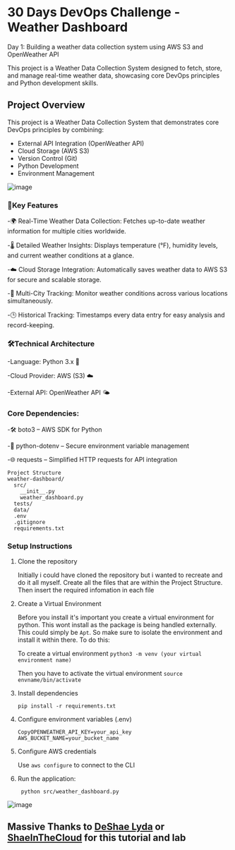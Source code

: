 # 30 Days DevOps Challenge - Weather Dashboard

Day 1: Building a weather data collection system using AWS S3 and OpenWeather API

This project is a Weather Data Collection System designed to fetch, store, and manage real-time weather data, showcasing core DevOps principles and Python development skills.

## Project Overview
This project is a Weather Data Collection System that demonstrates core DevOps principles by combining:
- External API Integration (OpenWeather API)
- Cloud Storage (AWS S3)
- Version Control (Git)
- Python Development
- Environment Management
  
![image](https://github.com/user-attachments/assets/2c375748-b6ca-422e-8729-d3b0286ebf71)

### 🌟Key Features

-🌍 Real-Time Weather Data Collection: Fetches up-to-date weather information for multiple cities worldwide.

-🌡️ Detailed Weather Insights: Displays temperature (°F), humidity levels, and current weather conditions at a glance.

-☁️ Cloud Storage Integration: Automatically saves weather data to AWS S3 for secure and scalable storage.

-📌 Multi-City Tracking: Monitor weather conditions across various locations simultaneously.

-🕒 Historical Tracking: Timestamps every data entry for easy analysis and record-keeping.

### 🛠️Technical Architecture

-Language: Python 3.x 🐍

-Cloud Provider: AWS (S3) ☁️

-External API: OpenWeather API 🌤️

### Core Dependencies:

-🛠️ boto3 – AWS SDK for Python

-🔑 python-dotenv – Secure environment variable management

-🌐 requests – Simplified HTTP requests for API integration

```
Project Structure
weather-dashboard/
  src/
    __init__.py
    weather_dashboard.py
  tests/
  data/
  .env
  .gitignore
  requirements.txt
```

### Setup Instructions

1. Clone the repository

   Initially i could have cloned the repository but i wanted to recreate and do it all myself.
   Create all the files that are within the Project Structure. Then insert the required infomation in each file

2. Create a Virtual Environment

   Before you install it's important you create a virtual environment for python. This wont install as the
   package is being handled externally. This could simply be `Apt`.
   So make sure to isolate the environment and install it within there.
   To do this:

   To create a virtual environment 
    ``python3 -m venv (your virtual environment name)``

   Then you have to activate the virtual environment 
   ``source envname/bin/activate ``

3. Install dependencies

   ``pip install -r requirements.txt``

4. Configure environment variables (.env)
   ```
   CopyOPENWEATHER_API_KEY=your_api_key
   AWS_BUCKET_NAME=your_bucket_name
   ```

5. Configure AWS credentials

   Use ``aws configure`` to connect to the CLI

6. Run the application:

   `` python src/weather_dashboard.py``


![image](https://github.com/user-attachments/assets/a33463ba-7278-4e49-aa6e-d6cf725778d4)

## Massive Thanks to [DeShae Lyda](https://www.linkedin.com/in/deshae-lyda/) or [ShaeInTheCloud](https://www.youtube.com/watch?v=A95XBJFOqjw) for this tutorial and lab


